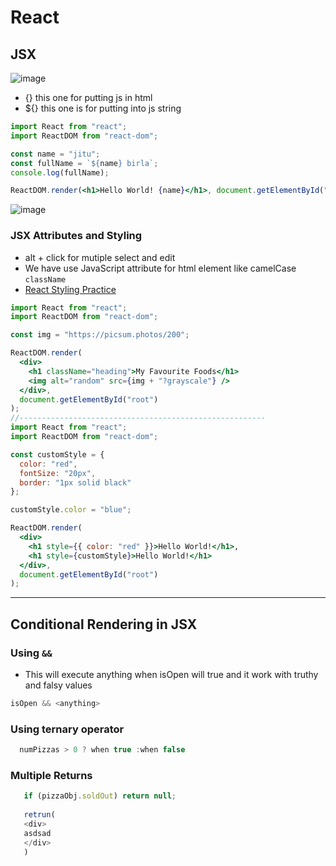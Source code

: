 # React
## JSX
![image](https://github.com/jdbirla/jd-dev-notes/assets/69948118/4ec16f61-f3fd-461b-8d4c-e4832fc232c0)
- {} this one for putting js in html
- ${} this one is for putting into js string 
```jsx
import React from "react";
import ReactDOM from "react-dom";

const name = "jitu";
const fullName = `${name} birla`;
console.log(fullName);

ReactDOM.render(<h1>Hello World! {name}</h1>, document.getElementById("root"));

```
![image](https://github.com/jdbirla/jd-dev-notes/assets/69948118/5ae77c9b-b917-46ba-9416-ddd2917fef65)

### JSX Attributes and Styling
- alt + click for mutiple select and edit
- We have use JavaScript attribute for html element like camelCase `className`
- [React Styling Practice ](https://codesandbox.io/s/react-styling-practice-completed-forked-9cwg0n)

```jsx
import React from "react";
import ReactDOM from "react-dom";

const img = "https://picsum.photos/200";

ReactDOM.render(
  <div>
    <h1 className="heading">My Favourite Foods</h1>
    <img alt="random" src={img + "?grayscale"} />
  </div>,
  document.getElementById("root")
);
//-------------------------------------------------------
import React from "react";
import ReactDOM from "react-dom";

const customStyle = {
  color: "red",
  fontSize: "20px",
  border: "1px solid black"
};

customStyle.color = "blue";

ReactDOM.render(
  <div>
    <h1 style={{ color: "red" }}>Hello World!</h1>,
    <h1 style={customStyle}>Hello World!</h1>
  </div>,
  document.getElementById("root")
);

```
---
## Conditional Rendering in JSX
### Using `&&`
- This will execute anything when isOpen will true and it work with truthy and falsy values
```js
isOpen && <anything>
```

### Using ternary operator
```js
  numPizzas > 0 ? when true :when false
```
### Multiple Returns
```js
   if (pizzaObj.soldOut) return null;
   
   retrun(
   <div>
   asdsad
   </div>
   )

```



